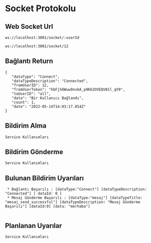 
# Socket Protokolu

## Web Socket Url
 
 ```
ws://localhost:3001/socket/:userId
 ```
 
 ```
ws://localhost:3001/socket/12
 ```
 
 
 ## Bağlantı Return
 
 ```
{
    "dataType": "Connect",
    "dataTypeDescription": "Connected",
    "fromUserID": 12,
    "fromUserToken": "hbFjS6Wuw9nvbA_p9Kb2OVEQV01l_qY0",
    "toUserID": "all",
    "data": "Bir Kullanıcı Bağlandı",
    "count": 1,
    "date": "2022-05-14T14:03:17.854Z"
}
 ```
 
  ## Bildirim Alma
 
 ```
 Service Kullanımları
 ```
 

 ## Bildirim Gönderme
 
 ```
 Service Kullanımları
 ```
 
## Bulunan Bildirim Uyarıları
 
 ```
  * Bağlantı Başarılı : [dataType:"Connect"] [dataTypeDescription: "Connected"] [ dataId: 0 ]
  * Mesaj Gönderme Başarılı : [dataType:"mesaj"] [dataTypeTitle: "mesaj_send_successful"] [dataTypeDescription: "Mesaj Gönderme Başarılı"] [dataId:0] [data: "merhaba"]
  

 ```

 ## Planlanan Uyarılar
 
 ```
 Service Kullanımları
 ```
